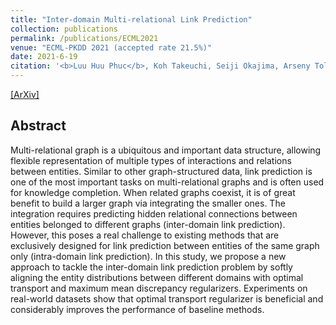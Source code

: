 ```yaml
---
title: "Inter-domain Multi-relational Link Prediction"
collection: publications
permalink: /publications/ECML2021
venue: "ECML-PKDD 2021 (accepted rate 21.5%)"
date: 2021-6-19
citation: '<b>Luu Huu Phuc</b>, Koh Takeuchi, Seiji Okajima, Arseny Tolmachev, Tomoyoshi Takebayashi, Koji Maruhashi, Hisashi Kashima. <i>European Conference on Machine Learning and Principles and Practice of Knowledge Discovery in Databases</i>. <b>ECML-PKDD 2021</b>.'
---
```


[[ArXiv]](https://arxiv.org/abs/2106.06171)

## Abstract
Multi-relational graph is a ubiquitous and important data structure, allowing flexible representation of multiple types of interactions and relations between entities. Similar to other graph-structured data, link prediction is one of the most important tasks on multi-relational graphs and is often used for knowledge completion. When related graphs coexist, it is of great benefit to build a larger graph via integrating the smaller ones. The integration requires predicting hidden relational connections between entities belonged to different graphs (inter-domain link prediction). However, this poses a real challenge to existing methods that are exclusively designed for link prediction between entities of the same graph only (intra-domain link prediction). In this study, we propose a new approach to tackle the inter-domain link prediction problem by softly aligning the entity distributions between different domains with optimal transport and maximum mean discrepancy regularizers. Experiments on real-world datasets show that optimal transport regularizer is beneficial and considerably improves the performance of baseline methods. 



